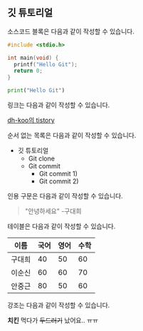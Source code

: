 ## 깃 튜토리얼

소스코드 블록은 다음과 같이 작성할 수 있습니다.

```c
#include <stdio.h>

int main(void) {
  printf("Hello Git");
  return 0;
}
```

```py
print("Hello Git")
```


링크는 다음과 같이 작성할 수 있습니다.

[dh-koo의 tistory](https://dh-koo.tistory.com/)

순서 없는 목록은 다음과 같이 작성할 수 있습니다.

* 깃 튜토리얼
  * Git clone
  * Git commit
    * Git commit 1)
    * Git commit 2)

인용 구문은 다음과 같이 작성할 수 있습니다.

> "안녕하세요" -구대희

테이블은 다음과 같이 작성할 수 있습니다.

이름|국어|영어|수학|
---|---|---|---|
구대희|40|50|60|
이순신|60|60|70|
안중근|80|50|60|

강조는 다음과 같이 작성할 수 있습니다.

**치킨** 먹다가 ~~두드러기~~ 났어요.. ㅠㅠ

